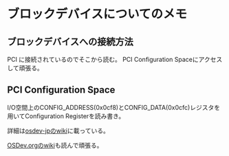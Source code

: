 # ブロックデバイスについてのメモ

## ブロックデバイスへの接続方法

PCI に接続されているのでそこから読む。
PCI Configuration Spaceにアクセスして頑張る。

## PCI Configuration Space

I/O空間上のCONFIG_ADDRESS(0x0cf8)とCONFIG_DATA(0x0cfc)レジスタを用いてConfiguration Registerを読み書き。

詳細は[osdev-jpのwiki](https://github.com/osdev-jp/osdev-jp.github.io/wiki/PCI-Memo)に載っている。

[OSDev.orgのwiki](https://wiki.osdev.org/PCI)も読んで頑張る。